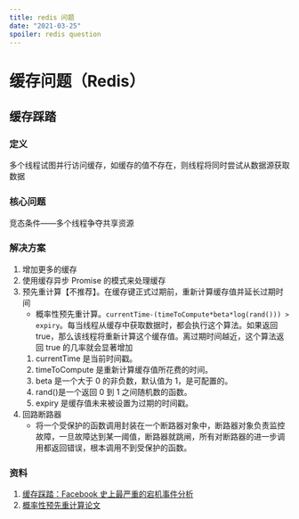 ```yaml
---
title: redis 问题
date: "2021-03-25"
spoiler: redis question
---
```


# 缓存问题（Redis）

## 缓存踩踏

### 定义

多个线程试图并行访问缓存，如缓存的值不存在，则线程将同时尝试从数据源获取数据

### 核心问题

竞态条件——多个线程争夺共享资源

### 解决方案

1. 增加更多的缓存
2. 使用缓存异步 Promise 的模式来处理缓存
3. 预先重计算【不推荐】。在缓存键正式过期前，重新计算缓存值并延长过期时间
   - 概率性预先重计算。`currentTime-(timeToCompute*beta*log(rand())) > expiry`。每当线程从缓存中获取数据时，都会执行这个算法。如果返回 true，那么该线程将重新计算这个缓存值。离过期时间越近，这个算法返回 true 的几率就会显著增加
   1. currentTime 是当前时间戳。
   2. timeToCompute 是重新计算缓存值所花费的时间。
   3. beta 是一个大于 0 的非负数，默认值为 1，是可配置的。
   4. rand()是一个返回 0 到 1 之间随机数的函数。
   5. expiry 是缓存值未来被设置为过期的时间戳。
4. 回路断路器
   - 将一个受保护的函数调用封装在一个断路器对象中，断路器对象负责监控故障，一旦故障达到某一阈值，断路器就跳闸，所有对断路器的进一步调用都返回错误，根本调用不到受保护的函数。

### 资料

1. [缓存踩踏：Facebook 史上最严重的宕机事件分析](https://www.infoq.cn/article/Bb2YC0yHVSz4qVwdgZmO)
2. [概率性预先重计算论文](https://cseweb.ucsd.edu/~avattani/papers/cache_stampede.pdf)
